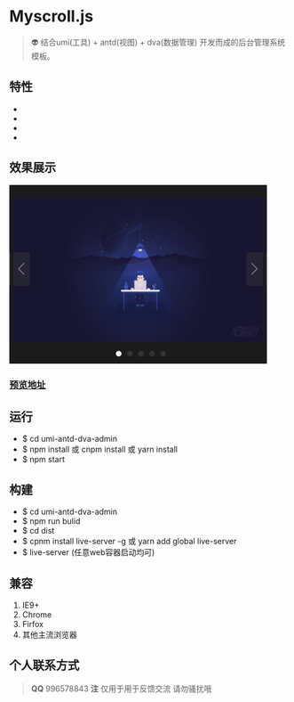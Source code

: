 # Myscroll.js
> 👽 结合umi(工具) + antd(视图) + dva(数据管理) 开发而成的后台管理系统模板。

## 特性
 + 
 + 
 + 
 + 

## 效果展示
![qrcode.png](https://raw.githubusercontent.com/MingShined/myscroll.js/master/images/example.png)
### [预览地址](http://www.jq22.com/yanshi17444)

## 运行
+ $ cd umi-antd-dva-admin
+ $ npm install 或 cnpm install 或 yarn install
+ $ npm start

## 构建
+ $ cd umi-antd-dva-admin
+ $ npm run bulid
+ $ cd dist
+ $ cpnm install live-server -g 或 yarn add global live-server
+ $ live-server (任意web容器启动均可)

## 兼容
1. IE9+
2. Chrome
3. Firfox
4. 其他主流浏览器

## 个人联系方式

> **QQ** 996578843 
> **注** 仅用于用于反馈交流 请勿骚扰哦 